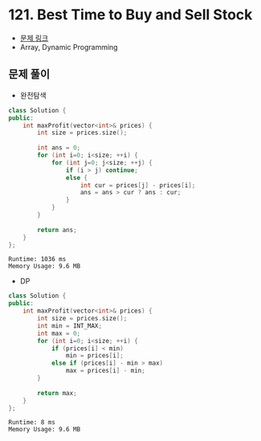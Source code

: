 # 121. Best Time to Buy and Sell Stock
- [문제 링크](https://leetcode.com/problems/best-time-to-buy-and-sell-stock/)
- Array, Dynamic Programming

## 문제 풀이
- 완전탐색

```c++
class Solution {
public:
    int maxProfit(vector<int>& prices) {
        int size = prices.size();
        
        int ans = 0;
        for (int i=0; i<size; ++i) {
            for (int j=0; j<size; ++j) {
                if (i > j) continue;
                else {
                    int cur = prices[j] - prices[i];
                    ans = ans > cur ? ans : cur;
                }
            }
        }
        
        return ans;
    }
};
```

```
Runtime: 1036 ms
Memory Usage: 9.6 MB
```

- DP

```c++
class Solution {
public:
    int maxProfit(vector<int>& prices) {
        int size = prices.size();
        int min = INT_MAX;
        int max = 0;
        for (int i=0; i<size; ++i) {
            if (prices[i] < min)
                min = prices[i];
            else if (prices[i] - min > max)
                max = prices[i] - min;
        }
        
        return max;
    }
};
```

```
Runtime: 8 ms
Memory Usage: 9.6 MB
```
